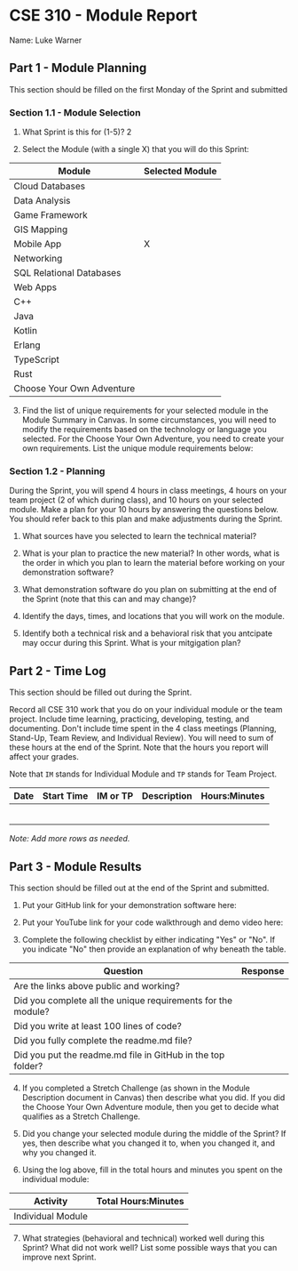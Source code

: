 # CSE 310 - Module Report

Name: Luke Warner

## Part 1 - Module Planning

This section should be filled on the first Monday of the Sprint and submitted

### Section 1.1 - Module Selection

1. What Sprint is this for (1-5)? 2

2. Select the Module (with a single X) that you will do this Sprint:

|Module                   |Selected Module|
|-------------------------|---------------|
|Cloud Databases          |               |
|Data Analysis            |               |
|Game Framework           |               |
|GIS Mapping              |               |
|Mobile App               |       X       |
|Networking               |               |
|SQL Relational Databases |               |
|Web Apps                 |               |
|C++                      |               |
|Java                     |               |
|Kotlin                   |               |
|Erlang                   |               |
|TypeScript               |               |
|Rust                     |               |
|Choose Your Own Adventure|               |

3. Find the list of unique requirements for your selected module in the Module Summary in Canvas.  In some circumstances, you will need to modify the requirements based on the technology or language you selected.  For the Choose Your Own Adventure, you need to create your own requirements.  List the unique module requirements below:

### Section 1.2 - Planning

During the Sprint, you will spend 4 hours in class meetings, 4 hours on your team project (2 of which during class), and 10 hours on your selected module.  Make a plan for your 10 hours by answering the questions below.  You should refer back to this plan and make adjustments during the Sprint.

1. What sources have you selected to learn the technical material?

2. What is your plan to practice the new material?  In other words, what is the order in which you plan to learn the material before working on your demonstration software?

3. What demonstration software do you plan on submitting at the end of the Sprint (note that this can and may change)?

4. Identify the days, times, and locations that you will work on the module.

5. Identify both a technical risk and a behavioral risk that you antcipate may occur during this Sprint.  What is your mitgigation plan?


## Part 2 - Time Log

This section should be filled out during the Sprint. 

Record all CSE 310 work that you do on your individual module or the team project.  Include time learning, practicing, developing, testing, and documenting.  Don't include time spent in the 4 class meetings (Planning, Stand-Up, Team Review, and Individual Review).  You will need to sum of these hours at the end of the Sprint. Note that the hours you report will affect your grades.

Note that `IM` stands for Individual Module and `TP` stands for Team Project.  

|Date      |Start Time|IM or TP|Description                                 |Hours:Minutes|
|----------|----------|--------|--------------------------------------------|-------------|
|          |          |        |                                            |             |
|          |          |        |                                            |             |
|          |          |        |                                            |             |
|          |          |        |                                            |             |
|          |          |        |                                            |             |
|          |          |        |                                            |             |

_Note: Add more rows as needed._


## Part 3 - Module Results

This section should be filled out at the end of the Sprint and submitted.

1. Put your GitHub link for your demonstration software here: 

2. Put your YouTube link for your code walkthrough and demo video here:

3. Complete the following checklist by either indicating "Yes" or "No". If you indicate "No" then provide an explanation of why beneath the table.

|Question                                                    |Response|
|------------------------------------------------------------|--------|
|Are the links above public and working?                     |        |
|Did you complete all the unique requirements for the module?|        |
|Did you write at least 100 lines of code?                   |        |
|Did you fully complete the readme.md file?                  |        |
|Did you put the readme.md file in GitHub in the top folder? |        |

4. If you completed a Stretch Challenge (as shown in the Module Description document in Canvas) then describe what you did.  If you did the Choose Your Own Adventure module, then you get to decide what qualifies as a Stretch Challenge.

5. Did you change your selected module during the middle of the Sprint?  If yes, then describe what you changed it to, when you changed it, and why you changed it.

6. Using the log above, fill in the total hours and minutes you spent on the individual module:

|Activity         |Total Hours:Minutes|
|-----------------|-------------------|
|Individual Module|                   |

7. What strategies (behavioral and technical) worked well during this Sprint?  What did not work well?  List some possible ways that you can improve next Sprint.
